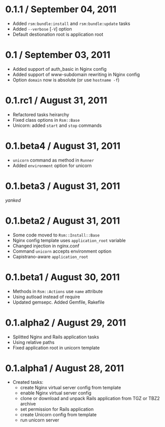 # 0.1.1 / September 04, 2011

  * Added `rsm:bundle:install` and `rsm:bundle:update` tasks
  * Added `--verbose` [`-V`] option
  * Default destionation root is application root

# 0.1 / September 03, 2011

  * Added support of auth_basic in Nginx config
  * Added support of www-subdomain rewriting in Nginx config
  * Option `domain` now is absolute (or use `hostname -f`)

# 0.1.rc1 / August 31, 2011

  * Refactored tasks heirarchy
  * Fixed class options in `Rsm::Base`
  * Unicorn: added `start` and `stop` commands

# 0.1.beta4 / August 31, 2011

  * `unicorn` command as method in `Runner`
  * Added `environment` option for unicorn

# 0.1.beta3 / August 31, 2011

  *yanked*

# 0.1.beta2 / August 31, 2011

  * Some code moved to `Rsm::Install::Base`
  * Nginx config template uses `application_root` variable
  * Changed injection in nginx.conf
  * Command `unicorn` accepts environment option
  * Capistrano-aware `application_root`

# 0.1.beta1 / August 30, 2011

  * Methods in `Rsm::Actions` use `name` attribute
  * Using autload instead of require
  * Updated gemsepc. Added Gemfile, Rakefile

# 0.1.alpha2 / August 29, 2011

  * Splitted Nginx and Rails application tasks
  * Using relative paths
  * Fixed application root in unicorn template

# 0.1.alpha1 / August 28, 2011

  * Created tasks:
    - create Nginx virtual server config from template
    - enable Nginx virtual server config
    - clone or download and unpack Rails application from TGZ or TBZ2 archive
    - set permission for Rails application
    - create Unicorn config from template
    - run unicorn server
